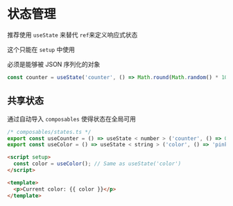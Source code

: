 # 状态管理

推荐使用 `useState` 来替代 `ref`来定义响应式状态

这个只能在 `setup` 中使用

必须是能够被 JSON 序列化的对象

```js
const counter = useState('counter', () => Math.round(Math.random() * 1000));
```

## 共享状态

通过自动导入 `composables` 使得状态在全局可用

```js
/* composables/states.ts */
export const useCounter = () => useState < number > ('counter', () => 0);
export const useColor = () => useState < string > ('color', () => 'pink');
```

```html
<script setup>
  const color = useColor(); // Same as useState('color')
</script>

<template>
  <p>Current color: {{ color }}</p>
</template>
```
